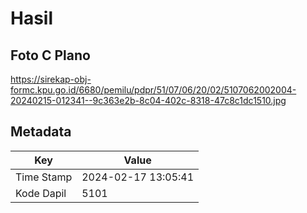 # Hasil

## Foto C Plano

https://sirekap-obj-formc.kpu.go.id/6680/pemilu/pdpr/51/07/06/20/02/5107062002004-20240215-012341--9c363e2b-8c04-402c-8318-47c8c1dc1510.jpg


## Metadata

| Key        | Value               |
| ---------- | ------------------- |
| Time Stamp | 2024-02-17 13:05:41 |
| Kode Dapil | 5101                |



